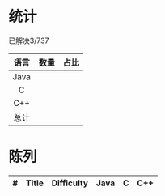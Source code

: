 # 统计
已解决3/737

|语言|数量|占比|
|:--:|:-:|:--:|
|Java|   |    |
|C| | |
|C++| | |
|总计| | |

# 陈列

|#|Title|Difficulty|Java|C|C++|
|:-:|:-:|:--------:|:--:|:-:|:--:|